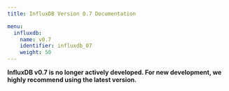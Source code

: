```yaml
---
title: InfluxDB Version 0.7 Documentation

menu:
  influxdb:
    name: v0.7
    identifier: influxdb_07
    weight: 50
---
```


__InfluxDB v0.7 is no longer actively developed.
For new development, we highly recommend using the latest version.__
